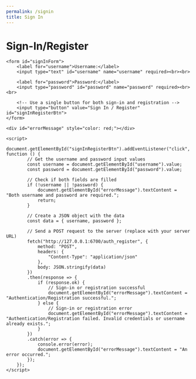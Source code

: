```yaml
---
permalink: /signin
title: Sign In
---
```


<html lang="en">
<head>
    <meta charset="UTF-8">
    <meta name="viewport" content="width=device-width, initial-scale=1.0">
    <title>Sign-In/Register</title>
</head>
<body>
    <h1>Sign-In/Register</h1>
    
    <form id="signInForm">
        <label for="username">Username:</label>
        <input type="text" id="username" name="username" required><br><br>
        
        <label for="password">Password:</label>
        <input type="password" id="password" name="password" required><br><br>
        
        <!-- Use a single button for both sign-in and registration -->
        <input type="button" value="Sign In / Register" id="signInRegisterBtn">
    </form>

    <div id="errorMessage" style="color: red;"></div>

    <script>
        document.getElementById("signInRegisterBtn").addEventListener("click", function () {
            // Get the username and password input values
            const username = document.getElementById("username").value;
            const password = document.getElementById("password").value;

            // Check if both fields are filled
            if (!username || !password) {
                document.getElementById("errorMessage").textContent = "Both username and password are required.";
                return;
            }

            // Create a JSON object with the data
            const data = { username, password };

            // Send a POST request to the server (replace with your server URL)
            fetch("http://127.0.0.1:6700/auth_register", {
                method: "POST",
                headers: {
                    "Content-Type": "application/json"
                },
                body: JSON.stringify(data)
            })
            .then(response => {
                if (response.ok) {
                    // Sign-in or registration successful
                    document.getElementById("errorMessage").textContent = "Authentication/Registration successful.";
                } else {
                    // Sign-in or registration error
                    document.getElementById("errorMessage").textContent = "Authentication/Registration failed. Invalid credentials or username already exists.";
                }
            })
            .catch(error => {
                console.error(error);
                document.getElementById("errorMessage").textContent = "An error occurred.";
            });
        });
    </script>
</body>
</html>
